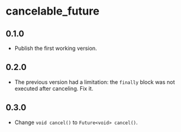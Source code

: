 # cancelable_future

## 0.1.0

- Publish the first working version.

## 0.2.0

- The previous version had a limitation: the `finally` block was not executed
  after canceling. Fix it.

## 0.3.0

- Change `void cancel()` to `Future<void> cancel()`.

